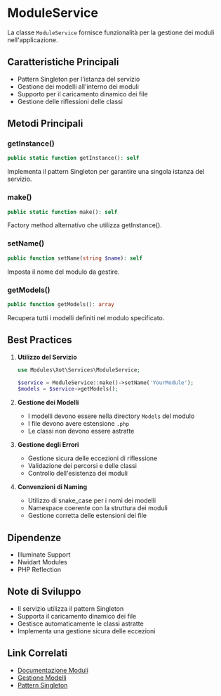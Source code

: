 # ModuleService

La classe `ModuleService` fornisce funzionalità per la gestione dei moduli nell'applicazione.

## Caratteristiche Principali

- Pattern Singleton per l'istanza del servizio
- Gestione dei modelli all'interno dei moduli
- Supporto per il caricamento dinamico dei file
- Gestione delle riflessioni delle classi

## Metodi Principali

### getInstance()

```php
public static function getInstance(): self
```

Implementa il pattern Singleton per garantire una singola istanza del servizio.

### make()

```php
public static function make(): self
```

Factory method alternativo che utilizza getInstance().

### setName()

```php
public function setName(string $name): self
```

Imposta il nome del modulo da gestire.

### getModels()

```php
public function getModels(): array
```

Recupera tutti i modelli definiti nel modulo specificato.

## Best Practices

1. **Utilizzo del Servizio**
   ```php
   use Modules\Xot\Services\ModuleService;

   $service = ModuleService::make()->setName('YourModule');
   $models = $service->getModels();
   ```

2. **Gestione dei Modelli**
   - I modelli devono essere nella directory `Models` del modulo
   - I file devono avere estensione `.php`
   - Le classi non devono essere astratte

3. **Gestione degli Errori**
   - Gestione sicura delle eccezioni di riflessione
   - Validazione dei percorsi e delle classi
   - Controllo dell'esistenza dei moduli

4. **Convenzioni di Naming**
   - Utilizzo di snake_case per i nomi dei modelli
   - Namespace coerente con la struttura dei moduli
   - Gestione corretta delle estensioni dei file

## Dipendenze

- Illuminate Support
- Nwidart Modules
- PHP Reflection

## Note di Sviluppo

- Il servizio utilizza il pattern Singleton
- Supporta il caricamento dinamico dei file
- Gestisce automaticamente le classi astratte
- Implementa una gestione sicura delle eccezioni

## Link Correlati

- [Documentazione Moduli](../../../docs/modules/index.md)
- [Gestione Modelli](../../../docs/models/index.md)
- [Pattern Singleton](../../../docs/patterns/singleton.md) 